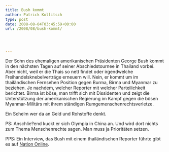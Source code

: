```yaml
---
title: Bush kommt
author: Patrick Kollitsch
type: post
date: 2008-08-04T03:45:59+00:00
url: /2008/08/bush-kommt/




---
```

Der Sohn des ehemaligen amerikanischen Präsidenten George Bush kommt in den nächsten Tagen auf seiner Abschiedstournee in Thailand vorbei. Aber nicht, weil er die Thais so nett findet oder irgendwelche Freihandelsknebelverträge erneuern will. Nein, er kommt um im thailändischen Fernsehen Position gegen Burma, Birma und Myanmar zu beziehen. Je nachdem, welcher Reporter mit welcher Parteilichkeit berichtet. Birma ist böse, man trifft sich mit Dissidenten und zeigt die Unterstützung der amerikanischen Regierung im Kampf gegen die bösen Myanmar-Militärs mit ihrem ständigen Rumgemenschenrechtsverletze.

Ein Schelm wer da an Geld und Rohstoffe denkt.

PS: Anschlie?end kuckt er sich Olympia in China an. Und wird dort nichts zum Thema Menschenrechte sagen. Man muss ja Priorit&auml;ten setzen.

<span class="caps">PPS</span>: Ein Interview, das Bush mit einem thail&auml;ndischen Reporter f&uuml;hrte gibt es auf [Nation Online][1].

 [1]: http://www.nationmultimedia.com/2008/08/04/headlines/headlines_30079639.php